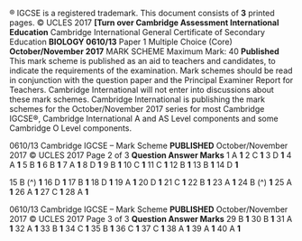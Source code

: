 ® IGCSE is a registered trademark. This document consists of **3** printed pages. © UCLES 2017 **[Turn over Cambridge Assessment International Education** Cambridge International General Certificate of Secondary Education **BIOLOGY 0610/13** Paper 1 Multiple Choice (Core) **October/November 2017** MARK SCHEME Maximum Mark: 40 **Published** This mark scheme is published as an aid to teachers and candidates, to indicate the requirements of the examination. Mark schemes should be read in conjunction with the question paper and the Principal Examiner Report for Teachers. Cambridge International will not enter into discussions about these mark schemes. Cambridge International is publishing the mark schemes for the October/November 2017 series for most Cambridge IGCSE®, Cambridge International A and AS Level components and some Cambridge O Level components. 


0610/13 Cambridge IGCSE – Mark Scheme **PUBLISHED** October/November 2017 © UCLES 2017 Page 2 of 3 **Question Answer Marks** 1 A **1** 2 C **1** 3 D **1** 4 A **1** 5 B **1** 6 B **1** 7 A **1** 8 D **1** 9 B **1** 10 C **1** 11 C **1** 12 B **1** 13 B **1** 14 D **1** 

15 B (^) **1** 16 D **1** 17 B **1** 18 D **1** 19 A **1** 20 D **1** 21 C **1** 22 B **1** 23 A **1** 24 B (^) **1** 25 A **1** 26 A **1** 27 C **1** 28 A **1** 


0610/13 Cambridge IGCSE – Mark Scheme **PUBLISHED** October/November 2017 © UCLES 2017 Page 3 of 3 **Question Answer Marks** 29 B **1** 30 B **1** 31 A **1** 32 A **1** 33 B **1** 34 C **1** 35 B **1** 36 C **1** 37 C **1** 38 A **1** 39 A **1** 40 A **1** 


